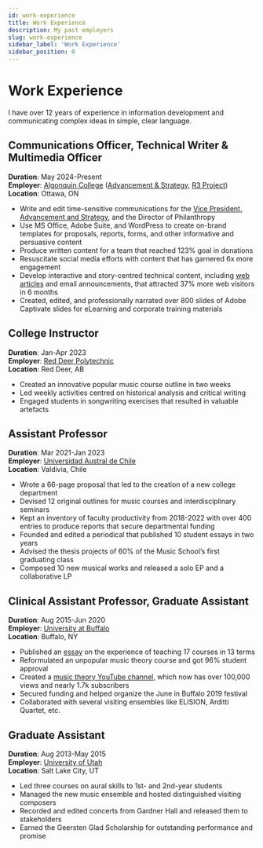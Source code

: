 ```yaml
---
id: work-experience
title: Work Experience
description: My past employers
slug: work-experience
sidebar_label: 'Work Experience'
sidebar_position: 0
---
```


# Work Experience

I have over 12 years of experience in information development and communicating complex ideas in simple, clear language.

## Communications Officer, Technical Writer & Multimedia Officer

**Duration**: May 2024-Present   
**Employer**: [Algonquin College](https://www.algonquincollege.com/) ([Advancement & Strategy](https://www.algonquincollege.com/advancement/about-us/), [R3 Project](https://www.algonquincollege.com/r3/r3-project/))    
**Location**: Ottawa, ON

- Write and edit time-sensitive communications for the [Vice President, Advancement and Strategy](https://www.algonquincollege.com/advancement/vps-office/), and the Director of Philanthropy
- Use MS Office, Adobe Suite, and WordPress to create on-brand templates for proposals, reports, forms, and other informative and persuasive content
- Produce written content for a team that reached 123% goal in donations
- Resuscitate social media efforts with content that has garnered 6x more engagement
- Develop interactive and story-centred technical content, including [web articles](https://www.algonquincollege.com/r3/news-events/) and email announcements, that attracted 37% more web visitors in 6 months
- Created, edited, and professionally narrated over 800 slides of Adobe Captivate slides for eLearning and corporate training materials



## College Instructor

**Duration**: Jan-Apr 2023   
**Employer**: [Red Deer Polytechnic](https://rdpolytech.ca/)  
**Location**: Red Deer, AB

- Created an innovative popular music course outline in two weeks
- Led weekly activities centred on historical analysis and critical writing
- Engaged students in songwriting exercises that resulted in valuable artefacts

## Assistant Professor

**Duration**: Mar 2021-Jan 2023   
**Employer**: [Universidad Austral de Chile](https://arquitectura-artes.uach.cl/escuela-de-artes-musicales-y-sonoras/)  
**Location**: Valdivia, Chile

- Wrote a 66-page proposal that led to the creation of a new college department
- Devised 12 original outlines for music courses and interdisciplinary seminars
- Kept an inventory of faculty productivity from 2018-2022 with over 400 entries to produce reports that secure departmental funding
- Founded and edited a periodical that published 10 student essays in two years
- Advised the thesis projects of 60% of the Music School’s first graduating class
- Composed 10 new musical works and released a solo EP and a collaborative LP

## Clinical Assistant Professor, Graduate Assistant

**Duration**: Aug 2015-Jun 2020   
**Employer**: [University at Buffalo](https://arts-sciences.buffalo.edu/music.html)  
**Location**: Buffalo, NY
- Published an [essay](https://ojs.library.osu.edu/index.php/engagingstudents/article/view/7694/6331) on the experience of teaching 17 courses in 13 terms
- Reformulated an unpopular music theory course and got 96% student approval
- Created a [music theory YouTube channel](https://www.youtube.com/@musictheory1017/videos), which now has over 100,000 views and nearly 1.7k subscribers 
- Secured funding and helped organize the June in Buffalo 2019 festival
- Collaborated with several visiting ensembles like ELISION, Arditti Quartet, etc.

## Graduate Assistant

**Duration**: Aug 2013-May 2015   
**Employer**: [University of Utah](https://arts-sciences.buffalo.edu/music.html)  
**Location**: Salt Lake City, UT

- Led three courses on aural skills to 1st- and 2nd-year students
- Managed the new music ensemble and hosted distinguished visiting composers
- Recorded and edited concerts from Gardner Hall and released them to stakeholders
- Earned the Geersten Glad Scholarship for outstanding performance and promise
